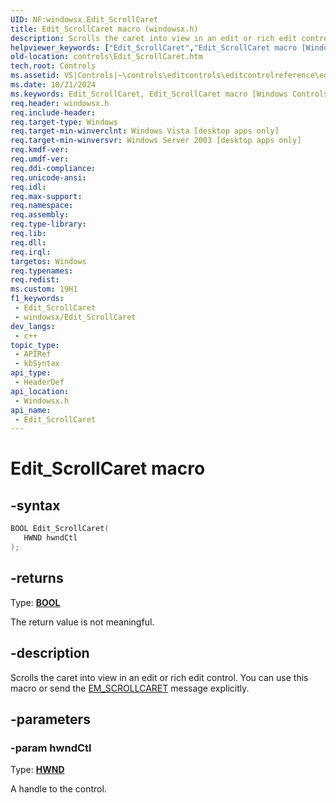 ```yaml
---
UID: NF:windowsx.Edit_ScrollCaret
title: Edit_ScrollCaret macro (windowsx.h)
description: Scrolls the caret into view in an edit or rich edit control. You can use this macro or send the EM_SCROLLCARET message explicitly.
helpviewer_keywords: ["Edit_ScrollCaret","Edit_ScrollCaret macro [Windows Controls]","_win32_Edit_ScrollCaret","_win32_Edit_ScrollCaret_cpp","controls.Edit_ScrollCaret","controls._win32_Edit_ScrollCaret","windowsx/Edit_ScrollCaret"]
old-location: controls\Edit_ScrollCaret.htm
tech.root: Controls
ms.assetid: VS|Controls|~\controls\editcontrols\editcontrolreference\editcontrolmacros\edit_scrollcaretl.htm
ms.date: 10/21/2024
ms.keywords: Edit_ScrollCaret, Edit_ScrollCaret macro [Windows Controls], _win32_Edit_ScrollCaret, _win32_Edit_ScrollCaret_cpp, controls.Edit_ScrollCaret, controls._win32_Edit_ScrollCaret, windowsx/Edit_ScrollCaret
req.header: windowsx.h
req.include-header: 
req.target-type: Windows
req.target-min-winverclnt: Windows Vista [desktop apps only]
req.target-min-winversvr: Windows Server 2003 [desktop apps only]
req.kmdf-ver: 
req.umdf-ver: 
req.ddi-compliance: 
req.unicode-ansi: 
req.idl: 
req.max-support: 
req.namespace: 
req.assembly: 
req.type-library: 
req.lib: 
req.dll: 
req.irql: 
targetos: Windows
req.typenames: 
req.redist: 
ms.custom: 19H1
f1_keywords:
 - Edit_ScrollCaret
 - windowsx/Edit_ScrollCaret
dev_langs:
 - c++
topic_type:
 - APIRef
 - kbSyntax
api_type:
 - HeaderDef
api_location:
 - Windowsx.h
api_name:
 - Edit_ScrollCaret
---
```


# Edit_ScrollCaret macro

## -syntax

```cpp
BOOL Edit_ScrollCaret(
   HWND hwndCtl
);
```

## -returns

Type: **[BOOL](/windows/desktop/winprog/windows-data-types)**

The return value is not meaningful.


## -description

Scrolls the caret into view in an edit or rich edit control. You can use this macro or send the <a href="/windows/desktop/Controls/em-scrollcaret">EM_SCROLLCARET</a> message explicitly.

## -parameters

### -param hwndCtl

Type: <b><a href="/windows/desktop/WinProg/windows-data-types">HWND</a></b>

A handle to the control.
